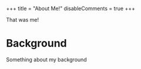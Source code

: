 +++
title = "About Me!"
disableComments = true
+++

That was me!

# Background

Something about my background
